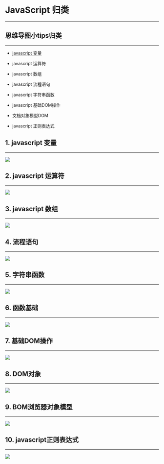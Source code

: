 # JavaScript 归类

---

## 思维导图小tips归类

---

- [javascript 变量](./images/变量.gif)

- javascript 运算符

- javascript 数组

- javascript 流程语句

- javascript 字符串函数

- javascript 基础DOM操作

- 文档对象模型DOM

- javascript 正则表达式

## 1. javascript 变量

---

![](./images/变量.gif)

## 2. javascript 运算符

---

![](./images/运算符.gif)

## 3. javascript 数组

---

![](./images/数组.gif)

## 4. 流程语句

---

![](./images/流程语句.gif)

## 5. 字符串函数

---

![](./images/字符串函数.gif)

## 6. 函数基础

---

![](./images/函数基础.gif)

## 7. 基础DOM操作

---

![](./images/基础DOM操作.gif)

## 8. DOM对象

---

![](./images/DOM对象.gif)

## 9. BOM浏览器对象模型

---

![](./images/BOM浏览器对象模型.gif)

## 10. javascript正则表达式

---

![](./images/javascript正则表达式.gif)
